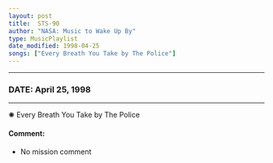 ```yaml
---
layout: post
title:  STS-90
author: "NASA: Music to Wake Up By"
type: MusicPlaylist
date_modified: 1998-04-25
songs: ["Every Breath You Take by The Police"]
---
```


----
### DATE: April 25, 1998
----
✺ Every Breath You Take by The Police

#### Comment:
* No mission comment



<br/>
<center>
	<a target="_blank"
	   href="https://twitter.com/intent/tweet?hashtags=Space,NASA,Playlist,NASAWakeupCalls,SpaceProgram&text={{ page.author}}, '{{ page.songs.first }}' {{ page.title }}, {{ page.date | date: '%B %d, %Y' }}. {{ site.url }}{{ page.url }}&via=nasawakeupcalls"><i class="fab fa-twitter" alt="Tweet this page" style="font-size: 1.3em;"></i></a>
	&nbsp; 	<i class="fas fa-user-astronaut" style="font-size: 1.5em;"></i> &nbsp;
    <a type="amzn" search="'Every Breath You Take by The Police'" category="popular music">
    <i class="fab fa-amazon" style="font-size: 1.3em;"></i></a>
</center>
